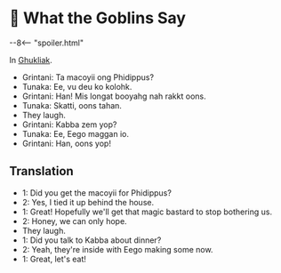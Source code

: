 # 🔐 What the Goblins Say

--8<-- "spoiler.html"

In [Ghukliak](../../etcetera/ghukliak.md).

- Grintani: Ta macoyii ong Phidippus?
- Tunaka: Ee, vu deu ko kolohk.
- Grintani: Han! Mis longat booyahg nah rakkt oons.
- Tunaka: Skatti, oons tahan.
- They laugh.
- Grintani: Kabba zem yop?
- Tunaka: Ee, Eego maggan io.
- Grintani: Han, oons yop!

## Translation

- 1: Did you get the macoyii for Phidippus?
- 2: Yes, I tied it up behind the house.
- 1: Great! Hopefully we'll get that magic bastard to stop bothering us.
- 2: Honey, we can only hope.
- They laugh.
- 1: Did you talk to Kabba about dinner?
- 2: Yeah, they're inside with Eego making some now.
- 1: Great, let's eat!
